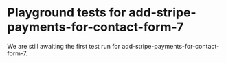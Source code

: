 # Playground tests for add-stripe-payments-for-contact-form-7
We are still awaiting the first test run for add-stripe-payments-for-contact-form-7.
